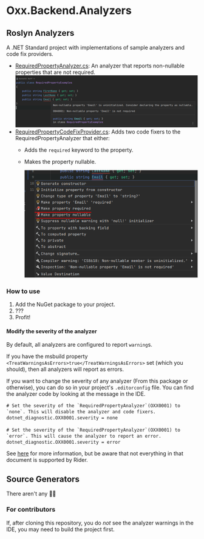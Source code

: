 # Oxx.Backend.Analyzers

## Roslyn Analyzers
A .NET Standard project with implementations of sample analyzers and code fix providers.

- [RequiredPropertyAnalyzer.cs](Oxx.Backend.Analyzers/Oxx.Backend.Analyzers/RequiredPropertyAnalyzer.cs): An analyzer that reports non-nullable properties that are not required.
    ![Required Property Analyzer](assets/RequiredPropertyAnalyzer_AnalyzerExample.png)
- [RequiredPropertyCodeFixProvider.cs](Oxx.Backend.Analyzers/Oxx.Backend.Analyzers/RequiredPropertyCodeFixProvider.cs): Adds two code fixers to the RequiredPropertyAnalyzer that either:
  - Adds the `required` keyword to the property.
  - Makes the property nullable.

    ![Required Property Code Fix](assets/RequiredPropertyAnalyzer_CodeFixExample.png)

### How to use

1. Add the NuGet package to your project.
2. ???
3. Profit!

#### Modify the severity of the analyzer

By default, all analyzers are configured to report `warning`s. 

If you have the msbuild property `<TreatWarningsAsErrors>true</TreatWarningsAsErrors>` set (which you should), then all analyzers will report as errors.

If you want to change the severity of any analyzer (From this package or otherwise), you can do so in your project's `.editorconfig` file. You can find the analyzer code by looking at the message in the IDE.

```editorconfig
# Set the severity of the `RequiredPropertyAnalyzer`(OXX0001) to `none`. This will disable the analyzer and code fixers.
dotnet_diagnostic.OXX0001.severity = none

# Set the severity of the `RequiredPropertyAnalyzer`(OXX0001) to `error`. This will cause the analyzer to report an error.
dotnet_diagnostic.OXX0001.severity = error
```

See [here](https://learn.microsoft.com/en-us/dotnet/fundamentals/code-analysis/configuration-options) for more information, but be aware that not everything in that document is supported by Rider.

## Source Generators

There aren't any 🤷🏻

### For contributors

If, after cloning this repository, you do _not_ see the analyzer warnings in the IDE, you may need to build the project first.